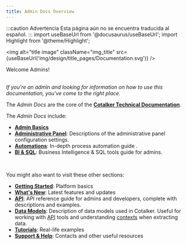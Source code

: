 ```yaml
---
title: Admin Docs Overview
---
```


:::caution Advertencia
Esta página aún no se encuentra traducida al español.
:::
import useBaseUrl from '@docusaurus/useBaseUrl'; 
import Highlight from '@theme/Highlight';

<img alt="title image" className="img_title" src={useBaseUrl('img/design/title_pages/Documentation.svg')} />
<br/>

<span className="hero__title">Welcome Admins!</span>
<br/>
<br/>

_If you're an admin and looking for information on how to use this documentation, you've come to the right place._

The _Admin Docs_ are the core of the [**Cotalker Technical Documentation**](https://doc.cotalker.com).

<div className="alert alert--primary">

The _Admin Docs_ include:

- [**Admin Basics**](/docs/documentation/admin_basic_concepts)
- [**Administrative Panel**](/docs/documentation/admin/admin_overview): Descriptions of the administrative panel configuration settings.
- [**Automations**](/docs/documentation/automation/overview): In-depth process automation guide .
- [**BI & SQL**](/docs/documentation/sql_bi/overview): Business Intelligence & SQL tools guide for admins.

</div>
<br/>


You might also want to visit these other sections:

- [**Getting Started**](/docs/getting_started/intro_overview): Platform basics
- [**What's New**](/blog): Latest features and updates
- [**API**](/docs/documentation/api/overview_api): API reference guide for admins and developers, complete with descriptions and examples.
- [**Data Models**](/docs/documentation/models/overview_model): Description of data models used in Cotalker. Useful for working with [API](/docs/documentation/api/overview_api) tools and understanding [contexts](/docs/documentation/automation/triggers_and_contexts#context-language) when extracting data.
- [**Tutorials**](/docs/tutorials/tutorial_overview): Real-life examples
- [**Support & Help**](/docs/support/support_overview): Contacts and other useful resources

